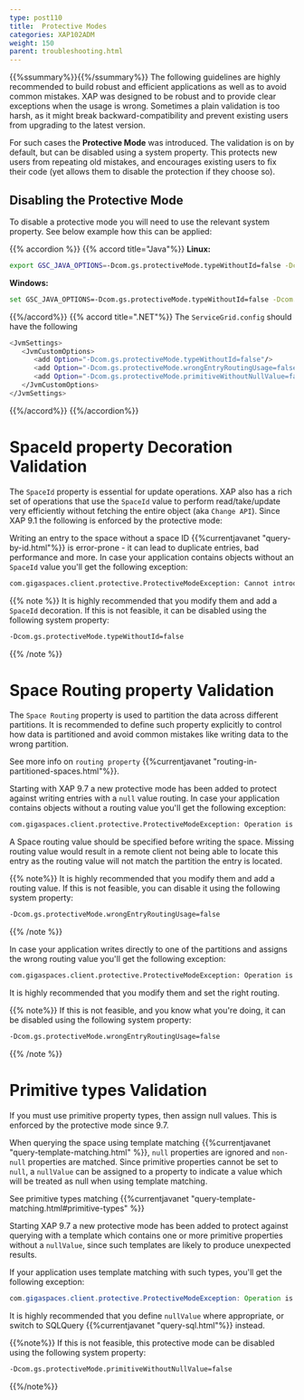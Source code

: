 ```yaml
---
type: post110
title:  Protective Modes
categories: XAP102ADM
weight: 150
parent: troubleshooting.html
---
```


{{%ssummary%}}{{%/ssummary%}}
The following guidelines are highly recommended to build robust and efficient applications as well as to avoid common mistakes. XAP was designed to be robust and to provide clear exceptions when the usage is wrong. Sometimes a plain validation is too harsh, as it might break backward-compatibility and prevent existing users from upgrading to the latest version. 

For such cases the **Protective Mode** was introduced. The validation is on by default, but can be disabled using a system property. This protects new users from repeating old mistakes, and encourages existing users to fix their code (yet allows them to disable the protection if they choose so).

## Disabling the Protective Mode
To disable a protective mode you will need to use the relevant system property. See below example how this can be applied:

{{% accordion  %}}
{{% accord title="Java"%}}
**Linux:**
```bash
export GSC_JAVA_OPTIONS=-Dcom.gs.protectiveMode.typeWithoutId=false -Dcom.gs.protectiveMode.wrongEntryRoutingUsage=false -Dcom.gs.protectiveMode.primitiveWithoutNullValue=false
```

**Windows:**
```bash
set GSC_JAVA_OPTIONS=-Dcom.gs.protectiveMode.typeWithoutId=false -Dcom.gs.protectiveMode.wrongEntryRoutingUsage=false -Dcom.gs.protectiveMode.primitiveWithoutNullValue=false
```
{{%/accord%}}
{{% accord title=".NET"%}}
The `ServiceGrid.config` should have the following
```bash
<JvmSettings>
   <JvmCustomOptions>
      <add Option="-Dcom.gs.protectiveMode.typeWithoutId=false"/>
      <add Option="-Dcom.gs.protectiveMode.wrongEntryRoutingUsage=false"/>
      <add Option="-Dcom.gs.protectiveMode.primitiveWithoutNullValue=false"/>
   </JvmCustomOptions>
</JvmSettings>
```
{{%/accord%}}
{{%/accordion%}}

# SpaceId property Decoration Validation

The `SpaceId` property is essential for update operations. XAP also has a rich set of operations that use the `SpaceId` value to perform read/take/update very efficiently without fetching the entire object (aka `Change API`).  Since XAP 9.1 the following is enforced by the protective mode:

Writing an entry to the space without a space ID {{%currentjavanet "query-by-id.html"%}} is error-prone - it can lead to duplicate entries, bad performance and more. In case your application contains objects without an `SpaceId` value you'll get the following exception:

```bash
com.gigaspaces.client.protective.ProtectiveModeException: Cannot introduce a type named 'MyClass' without an id property defined...
```

{{% note %}}
It is highly recommended that you modify them and add a `SpaceId` decoration. If this is not feasible, it can be disabled using the following system property:
```bash
-Dcom.gs.protectiveMode.typeWithoutId=false
```
{{% /note %}}


# Space Routing property Validation

The `Space Routing` property is used to partition the data across different partitions. It is recommended to define such property explicitly to control how data is partitioned and avoid common mistakes like writing data to the wrong partition.

See more info on `routing property` {{%currentjavanet "routing-in-partitioned-spaces.html"%}}.

Starting with XAP 9.7 a new protective mode has been added to protect against writing entries with a `null` value routing. In case your application contains objects without a routing value you'll get the following exception:

```bash
com.gigaspaces.client.protective.ProtectiveModeException: Operation is rejected - no routing value provided when writing an entry of type `MyClass` in a partitioned space.
```

A Space routing value should be specified before writing the space. Missing routing value would result in a remote client not being able to locate this entry as the routing value will not match the partition the entry is located.

{{% note%}}
It is highly recommended that you modify them and add a routing value. If this is not feasible, you can disable it using the following system property:

```bash
-Dcom.gs.protectiveMode.wrongEntryRoutingUsage=false
```
{{% /note %}}

In case your application writes directly to one of the partitions and assigns the wrong routing value you'll get the following exception:

```bash
com.gigaspaces.client.protective.ProtectiveModeException: Operation is rejected - the routing value in the written entry of type 'MyClass' does not match this space partition id. The value within the entry's routing property named 'symbol' is 100 which matches partition id 1 while current partition id is 2...
```

It is highly recommended that you modify them and set the right routing.

{{% note%}}
If this is not feasible, and you know what you're doing, it can be disabled using the following system property: 
```bash
-Dcom.gs.protectiveMode.wrongEntryRoutingUsage=false
```
{{% /note %}}


# Primitive types Validation

If you must use primitive property types, then assign null values. This is enforced by the protective mode since 9.7.

When querying the space using template matching {{%currentjavanet "query-template-matching.html" %}}, `null` properties are ignored and `non-null` properties are matched. Since primitive properties cannot be set to `null`, a `nullValue` can be assigned to a property to indicate a value which will be treated as null when using template matching.

See primitive types matching {{%currentjavanet "query-template-matching.html#primitive-types" %}}

Starting XAP 9.7 a new protective mode has been added to protect against querying with a template which contains one or more primitive properties without a `nullValue`, since such templates are likely to produce unexpected results. 

If your application uses template matching with such types, you'll get the following exception:

```java
com.gigaspaces.client.protective.ProtectiveModeException: Operation is rejected - template matching on type MyClass is illegal because it has primitive properties without null value: id (int)...
```


It is highly recommended that you define `nullValue` where appropriate, or switch to SQLQuery {{%currentjavanet "query-sql.html"%}} instead.

{{%note%}}
If this is not feasible, this protective mode can be disabled using the following system property: 
```bash
-Dcom.gs.protectiveMode.primitiveWithoutNullValue=false
```
{{%/note%}}

